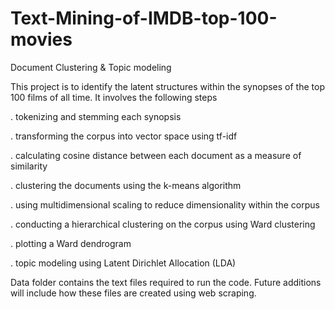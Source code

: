 # Text-Mining-of-IMDB-top-100-movies
Document Clustering &amp; Topic modeling

This project is to identify the latent structures within the synopses of the top 100 films of all time. It involves the following steps

. tokenizing and stemming each synopsis

. transforming the corpus into vector space using tf-idf

. calculating cosine distance between each document as a measure of similarity

. clustering the documents using the k-means algorithm

. using multidimensional scaling to reduce dimensionality within the corpus

. conducting a hierarchical clustering on the corpus using Ward clustering

. plotting a Ward dendrogram

. topic modeling using Latent Dirichlet Allocation (LDA)

Data folder contains the text files required to run the code. Future additions will include how these files are created using web scraping.
